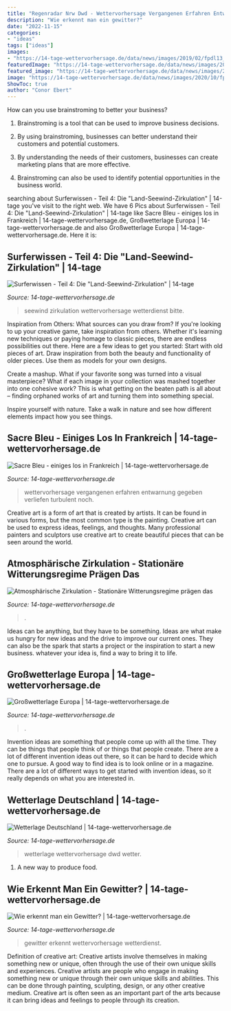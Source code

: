 ```yaml
---
title: "Regenradar Nrw Dwd - Wettervorhersage Vergangenen Erfahren Entwarnung Gegeben Verliefen Turbulent Noch"
description: "Wie erkennt man ein gewitter?"
date: "2022-11-15"
categories:
- "ideas"
tags: ["ideas"]
images:
- "https://14-tage-wettervorhersage.de/data/news/images/2019/02/fpdl13_190205.jpg"
featuredImage: "https://14-tage-wettervorhersage.de/data/news/images/2017/08/fpdl13_170810.jpg"
featured_image: "https://14-tage-wettervorhersage.de/data/news/images/2019/02/fpdl13_190205.jpg"
image: "https://14-tage-wettervorhersage.de/data/news/images/2020/10/fpdl13_201004.jpg"
ShowToc: true
author: "Conor Ebert"
---
```



How can you use brainstroming to better your business?
1. Brainstroming is a tool that can be used to improve business decisions.
2. By using brainstroming, businesses can better understand their customers and potential customers.

3. By understanding the needs of their customers, businesses can create marketing plans that are more effective.

4. Brainstroming can also be used to identify potential opportunities in the business world.

	

		
searching about Surferwissen - Teil 4: Die &quot;Land-Seewind-Zirkulation&quot; | 14-tage you've visit to the right web. We have 6 Pics about Surferwissen - Teil 4: Die &quot;Land-Seewind-Zirkulation&quot; | 14-tage like Sacre Bleu - einiges los in Frankreich | 14-tage-wettervorhersage.de, Großwetterlage Europa | 14-tage-wettervorhersage.de and also Großwetterlage Europa | 14-tage-wettervorhersage.de. Here it is:
		
    
## Surferwissen - Teil 4: Die &quot;Land-Seewind-Zirkulation&quot; | 14-tage

<img loading=lazy src="https://14-tage-wettervorhersage.de/data/news/images/2017/08/fpdl13_170810.jpg" onerror="this.onerror=null;this.src='https://tse4.mm.bing.net/th?id=OIP.nLgcNojdTd2IwtBKCnfCWgHaDG&amp;pid=15.1';" alt="Surferwissen - Teil 4: Die &quot;Land-Seewind-Zirkulation&quot; | 14-tage">

_Source: 14-tage-wettervorhersage.de_

>seewind zirkulation wettervorhersage wetterdienst bitte. 

	

Inspiration from Others: What sources can you draw from?
If you're looking to up your creative game, take inspiration from others. Whether it's learning new techniques or paying homage to classic pieces, there are endless possibilities out there. Here are a few ideas to get you started: 
Start with old pieces of art. Draw inspiration from both the beauty and functionality of older pieces. Use them as models for your own designs. 

Create a mashup. What if your favorite song was turned into a visual masterpiece? What if each image in your collection was mashed together into one cohesive work? This is what getting on the beaten path is all about – finding orphaned works of art and turning them into something special. 

Inspire yourself with nature. Take a walk in nature and see how different elements impact how you see things.

    
## Sacre Bleu - Einiges Los In Frankreich | 14-tage-wettervorhersage.de

<img loading=lazy src="https://14-tage-wettervorhersage.de/data/news/images/2020/10/fpdl13_201004.jpg" onerror="this.onerror=null;this.src='https://tse4.mm.bing.net/th?id=OIP.itZOZ3RIlbyjljd7T8CvCwHaHi&amp;pid=15.1';" alt="Sacre Bleu - einiges los in Frankreich | 14-tage-wettervorhersage.de">

_Source: 14-tage-wettervorhersage.de_

>wettervorhersage vergangenen erfahren entwarnung gegeben verliefen turbulent noch. 

	

Creative art is a form of art that is created by artists. It can be found in various forms, but the most common type is the painting. Creative art can be used to express ideas, feelings, and thoughts. Many professional painters and sculptors use creative art to create beautiful pieces that can be seen around the world.

    
## Atmosphärische Zirkulation - Stationäre Witterungsregime Prägen Das

<img loading=lazy src="https://14-tage-wettervorhersage.de/data/news/images/2019/02/fpdl13_190205.jpg" onerror="this.onerror=null;this.src='https://tse1.mm.bing.net/th?id=OIP.FNqE0GQhxzWDfLoC5Z3CaQHaDP&amp;pid=15.1';" alt="Atmosphärische Zirkulation - Stationäre Witterungsregime prägen das">

_Source: 14-tage-wettervorhersage.de_

>. 

	

Ideas can be anything, but they have to be something. Ideas are what make us hungry for new ideas and the drive to improve our current ones. They can also be the spark that starts a project or the inspiration to start a new business. whatever your idea is, find a way to bring it to life.

    
## Großwetterlage Europa | 14-tage-wettervorhersage.de

<img loading=lazy src="https://14-tage-wettervorhersage.de/data/kfprog/KFprogkarte24.png?20051614" onerror="this.onerror=null;this.src='https://tse3.mm.bing.net/th?id=OIP.uMBPLWSFcAwMHYR6h85_HQHaGC&amp;pid=15.1';" alt="Großwetterlage Europa | 14-tage-wettervorhersage.de">

_Source: 14-tage-wettervorhersage.de_

>. 

	

Invention ideas are something that people come up with all the time. They can be things that people think of or things that people create. There are a lot of different invention ideas out there, so it can be hard to decide which one to pursue. A good way to find idea is to look online or in a magazine. There are a lot of different ways to get started with invention ideas, so it really depends on what you are interested in.

    
## Wetterlage Deutschland | 14-tage-wettervorhersage.de

<img loading=lazy src="https://14-tage-wettervorhersage.de/data/wetterlage/wetterlage_heute.jpg?id=18081023" onerror="this.onerror=null;this.src='https://tse1.mm.bing.net/th?id=OIP.HM9MJXYrAJv6ePZT0TPRGgHaFz&amp;pid=15.1';" alt="Wetterlage Deutschland | 14-tage-wettervorhersage.de">

_Source: 14-tage-wettervorhersage.de_

>wetterlage wettervorhersage dwd wetter. 

	

1. A new way to produce food.

    
## Wie Erkennt Man Ein Gewitter? | 14-tage-wettervorhersage.de

<img loading=lazy src="https://14-tage-wettervorhersage.de/data/news/images/2020/06/fpdl13_200611.jpg" onerror="this.onerror=null;this.src='https://tse3.mm.bing.net/th?id=OIP.ILDfUHqPRZeKGJxv_sRupQHaEK&amp;pid=15.1';" alt="Wie erkennt man ein Gewitter? | 14-tage-wettervorhersage.de">

_Source: 14-tage-wettervorhersage.de_

>gewitter erkennt wettervorhersage wetterdienst. 

	

Definition of creative art: Creative artists involve themselves in making something new or unique, often through the use of their own unique skills and experiences.
Creative artists are people who engage in making something new or unique through their own unique skills and abilities. This can be done through painting, sculpting, design, or any other creative medium. Creative art is often seen as an important part of the arts because it can bring ideas and feelings to people through its creation.

